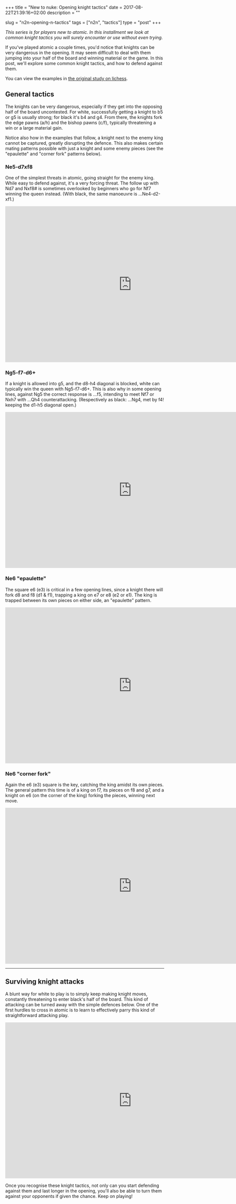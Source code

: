 +++
title = "New to nuke: Opening knight tactics"
date = 2017-08-22T21:39:16+02:00
description = ""

slug = "n2n-opening-n-tactics"
tags = ["n2n", "tactics"]
type = "post"
+++

_This series is for players new to atomic. In this installment we look at common knight tactics you will surely encounter or use without even trying._

If you've played atomic a couple times, you'd notice that knights can be very dangerous in the opening. It may seem difficult to deal with them jumping into your half of the board and winning material or the game. In this post, we'll explore some common knight tactics, and how to defend against them.

You can view the examples in [the original study on lichess](lichess.org/study/12TFMoys).

## General tactics ##
The knights can be very dangerous, especially if they get into the opposing half of the board uncontested. For white, successfully getting a knight to b5 or g5 is usually strong; for black it's b4 and g4. From there, the knights fork the edge pawns (a/h) and the bishop pawns (c/f), typically threatening a win or a large material gain.

Notice also how in the examples that follow, a knight next to the enemy king cannot be captured, greatly disrupting the defence. This also makes certain mating patterns possible with just a knight and some enemy pieces (see the "epaulette" and "corner fork" patterns below).


### Ne5-d7xf8 ###
One of the simplest threats in atomic, going straight for the enemy king. While easy to defend against, it's a very forcing threat. The follow up with Nd7 and Nxf8# is sometimes overlooked by beginners who go for Nf7 winning the queen instead. (With black, the same manoeuvre is ...Ne4-d2-xf1.)

<iframe width=800 height=495 frameborder=0 src="https://lichess.org/study/embed/12TFMoys/bJuPUem6#1"></iframe>


### Ng5-f7-d6+ ###
If a knight is allowed into g5, and the d8-h4 diagonal is blocked, white can typically win the queen with Ng5-f7-d6+. This is also why in some opening lines, against Ng5 the correct response is ...f5, intending to meet Nf7 or Nxh7 with ...Qh4 counterattacking. (Respectively as black: ...Ng4, met by f4! keeping the d1-h5 diagonal open.)

<iframe width=800 height=495 frameborder=0 src="https://lichess.org/study/embed/12TFMoys/9SoCyrLa#3"></iframe>


### Ne6 "epaulette" ###
The square e6 (e3) is critical in a few opening lines, since a knight there will fork d8 and f8 (d1 & f1), trapping a king on e7 or e8 (e2 or e1). The king is trapped between its own pieces on either side, an "epaulette" pattern.

<iframe width=800 height=495 frameborder=0 src="https://lichess.org/study/embed/12TFMoys/xG3u5l4T#7"></iframe>


### Ne6 "corner fork" ###
Again the e6 (e3) square is the key, catching the king amidst its own pieces. The general pattern this time is of a king on f7, its pieces on f8 and g7, and a knight on e6 (on the corner of the king) forking the pieces, winning next move.

<iframe width=800 height=495 frameborder=0 src="https://lichess.org/study/embed/12TFMoys/h8xlv2PO#0"></iframe>


-----------

## Surviving knight attacks ##
A blunt way for white to play is to simply keep making knight moves, constantly threatening to enter black's half of the board. This kind of attacking can be turned away with the simple defences below. One of the first hurdles to cross in atomic is to learn to effectively parry this kind of straightforward attacking play.

<iframe width=800 height=495 frameborder=0 src="https://lichess.org/study/embed/12TFMoys/XQKYTnex#0"></iframe>

Once you recognise these knight tactics, not only can you start defending against them and last longer in the opening, you'll also be able to turn them against your opponents if given the chance. Keep on playing!